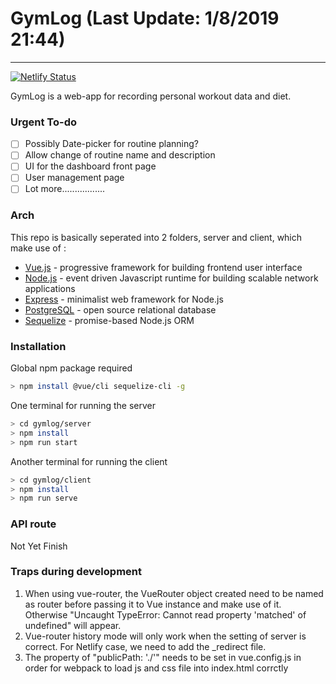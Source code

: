 # GymLog (Last Update: 1/8/2019 21:44)
---
[![Netlify Status](https://api.netlify.com/api/v1/badges/94d94cfc-2cbf-43df-8f42-35327ddb779b/deploy-status)](https://app.netlify.com/sites/dreamy-archimedes-5cd57a/deploys)

GymLog is a web-app for recording personal workout data and diet.

### Urgent To-do
- [ ] Possibly Date-picker for routine planning?
- [ ] Allow change of routine name and description
- [ ] UI for the dashboard front page
- [ ] User management page
- [ ] Lot more.................

### Arch

This repo is basically seperated into 2 folders, server and client, which make use of :

* [Vue.js](https://vuejs.org/) - progressive framework for building frontend user interface
* [Node.js](https://nodejs.org/en/) - event driven Javascript runtime for building scalable network applications
* [Express](https://expressjs.com/) - minimalist web framework for Node.js
* [PostgreSQL](https://www.postgresql.org/) - open source relational database
* [Sequelize](http://docs.sequelizejs.com/) - promise-based Node.js ORM

### Installation
Global npm package required
```sh
> npm install @vue/cli sequelize-cli -g
```
One terminal for running the server
```sh
> cd gymlog/server
> npm install
> npm run start
```
Another terminal for running the client
```sh
> cd gymlog/client
> npm install
> npm run serve
```

### API route
Not Yet Finish

### Traps during development
1. When using vue-router, the VueRouter object created need to be named as router before passing it to Vue instance and make use of it. Otherwise "Uncaught TypeError: Cannot read property 'matched' of undefined" will appear.
2. Vue-router history mode will only work when the setting of server is correct. For Netlify case, we need to add the _redirect file.
3. The property of "publicPath: './'" needs to be set in vue.config.js in order for webpack to load js and css file into index.html corrctly